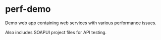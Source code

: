 # perf-demo
Demo web app containing web services with various performance issues.

Also includes SOAPUI project files for API testing.
